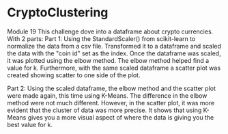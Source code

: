 # CryptoClustering
Module 19
This challenge dove into a dataframe about crypto currencies. With 2 parts:
Part 1:
Using the StandardScaler() from scikit-learn to normalize the data from a csv file. Transformed it to a dataframe and scaled the data with the "coin id" set as the index. Once the dataframe was scaled, it was plotted using the elbow method. The elbow method helped find a value for k. Furthermore, with the same scaled dataframe a scatter plot was created showing scatter to one side of the plot.

Part 2:
Using the scaled dataframe, the elbow method and the scatter plot were made again, this time using K-Means. The difference in the elbow method were not much different. However, in the scatter plot, it was more evident that the cluster of data was more precise. It shows that using K-Means gives you a more visual aspect of where the data is giving you the best value for k. 
